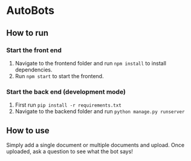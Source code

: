 # AutoBots

## How to run
### Start the front end
1. Navigate to the frontend folder and run ```npm install``` to install dependencies.
2. Run ```npm start``` to start the frontend.

### Start the back end (development mode)
1. First run ```pip install -r requirements.txt```
2. Navigate to the backend folder and run ```python manage.py runserver```

## How to use
Simply add a single document or multiple documents and upload. Once uploaded, ask a question to see what the bot says!

